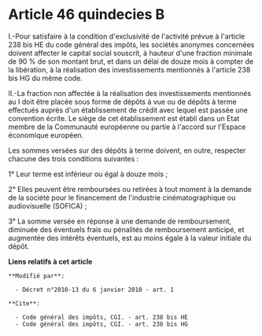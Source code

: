 # Article 46 quindecies B

I.-Pour satisfaire à la condition d'exclusivité de l'activité prévue à l'article 238 bis HE du code général des impôts, les
sociétés anonymes concernées doivent affecter le capital social souscrit, à hauteur d'une fraction minimale de 90 % de son
montant brut, et dans un délai de douze mois à compter de la libération, à la réalisation des investissements mentionnés à
l'article 238 bis HG du même code. 

II.-La fraction non affectée à la réalisation des investissements mentionnés au I doit être placée sous forme de dépôts à vue
ou de dépôts à terme effectués auprès d'un établissement de crédit avec lequel est passée une convention écrite. Le siège de
cet établissement est établi dans un Etat membre de la Communauté européenne ou partie à l'accord sur l'Espace économique
européen. 

Les sommes versées sur des dépôts à terme doivent, en outre, respecter chacune des trois conditions suivantes : 

1° Leur terme est inférieur ou égal à douze mois ; 

2° Elles peuvent être remboursées ou retirées à tout moment à la demande de la société pour le financement de l'industrie
cinématographique ou audiovisuelle (SOFICA) ; 

3° La somme versée en réponse à une demande de remboursement, diminuée des éventuels frais ou pénalités de remboursement
anticipé, et augmentée des intérêts éventuels, est au moins égale à la valeur initiale du dépôt.

**Liens relatifs à cet article**

	**Modifié par**:

	  - Décret n°2010-13 du 6 janvier 2010 - art. 1

	**Cite**:

	  - Code général des impôts, CGI. - art. 238 bis HE
	  - Code général des impôts, CGI. - art. 238 bis HG
